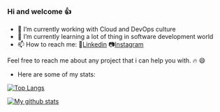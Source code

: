 ### Hi and welcome :+1:

- 🔭 I’m currently working with Cloud and DevOps culture
- 🌱 I’m currently learning a lot of thing in software development world
- 📫 How to reach me:
  :briefcase:[Linkedin](https://www.linkedin.com/in/bruno-novo-29531364/)
                       :camera:[Instagram](https://www.instagram.com/cubomaster_)

Feel free to reach me about any project that i can help you with. :fire: :smile:

- Here are some of my stats:

[![Top Langs](https://github-readme-stats.vercel.app/api/top-langs/?username=bruno-novo-it&show_icons=true&theme=solarized-dark)](https://github.com/anuraghazra/github-readme-stats)

[![My github stats](https://github-readme-stats.vercel.app/api?username=bruno-novo-it&show_icons=true&theme=solarized-dark)](https://github.com/anuraghazra/github-readme-stats)